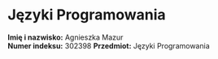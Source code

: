 # Języki Programowania

**Imię i nazwisko:** Agnieszka Mazur  
**Numer indeksu:** 302398
**Przedmiot:** Języki Programowania  
